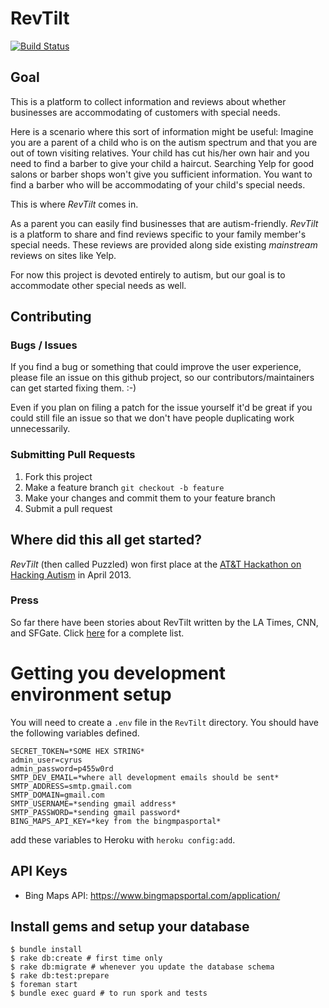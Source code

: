 # RevTilt

[![Build Status](https://travis-ci.org/cyrusstoller/RevTilt.png)](https://travis-ci.org/cyrusstoller/RevTilt)

## Goal

This is a platform to collect information and reviews about whether businesses are accommodating of customers with special needs.

Here is a scenario where this sort of information might be useful:
Imagine you are a parent of a child who is on the autism spectrum and that you are out of town visiting relatives.
Your child has cut his/her own hair and you need to find a barber to give your child a haircut. 
Searching Yelp for good salons or barber shops won't give you sufficient information.
You want to find a barber who will be accommodating of your child's special needs.

This is where *RevTilt* comes in.

As a parent you can easily find businesses that are autism-friendly. 
*RevTilt* is a platform to share and find reviews specific to your family member's special needs. 
These reviews are provided along side existing _mainstream_ reviews on sites like Yelp.

For now this project is devoted entirely to autism, but our goal is to accommodate other special needs as well.

## Contributing

### Bugs / Issues

If you find a bug or something that could improve the user experience, please file an issue on this github project,
so our contributors/maintainers can get started fixing them. :-)

Even if you plan on filing a patch for the issue yourself it'd be great if you could still file an issue so that we
don't have people duplicating work unnecessarily.

### Submitting Pull Requests

1. Fork this project
2. Make a feature branch `git checkout -b feature`
3. Make your changes and commit them to your feature branch
4. Submit a pull request

## Where did this all get started?

*RevTilt* (then called Puzzled) won first place at the [AT&T Hackathon on Hacking Autism](https://mobileappassf-eorg.eventbrite.com/) in April 2013.

### Press

So far there have been stories about RevTilt written by the LA Times, CNN, and SFGate. 
Click [here](http://www.revtilt.com/press) for a complete list.

# Getting you development environment setup

You will need to create a `.env` file in the `RevTilt` directory. You should have the following variables defined.
```
SECRET_TOKEN=*SOME HEX STRING*
admin_user=cyrus
admin_password=p455w0rd
SMTP_DEV_EMAIL=*where all development emails should be sent*
SMTP_ADDRESS=smtp.gmail.com
SMTP_DOMAIN=gmail.com
SMTP_USERNAME=*sending gmail address*
SMTP_PASSWORD=*sending gmail password*
BING_MAPS_API_KEY=*key from the bingmpasportal*
```

add these variables to Heroku with `heroku config:add`.

## API Keys

- Bing Maps API: https://www.bingmapsportal.com/application/

## Install gems and setup your database

```
$ bundle install
$ rake db:create # first time only
$ rake db:migrate # whenever you update the database schema
$ rake db:test:prepare
$ foreman start
$ bundle exec guard # to run spork and tests
```
